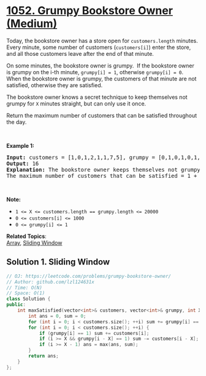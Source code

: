 # [1052. Grumpy Bookstore Owner (Medium)](https://leetcode.com/problems/grumpy-bookstore-owner/)

<p>Today, the bookstore owner has a store open for <code>customers.length</code> minutes.&nbsp; Every minute, some number of customers (<code>customers[i]</code>) enter the store, and all those customers leave after the end of that minute.</p>

<p>On some minutes, the bookstore owner is grumpy.&nbsp; If the bookstore owner is grumpy on the i-th minute, <code>grumpy[i] = 1</code>, otherwise <code>grumpy[i] = 0</code>.&nbsp; When the bookstore owner is grumpy, the customers of that minute are not satisfied, otherwise they are satisfied.</p>

<p>The bookstore owner knows a secret technique to keep themselves&nbsp;not grumpy for <code>X</code>&nbsp;minutes straight, but can only use it once.</p>

<p>Return the maximum number of customers that can be satisfied throughout the day.</p>

<p>&nbsp;</p>

<p><strong>Example 1:</strong></p>

<pre><strong>Input: </strong>customers = [1,0,1,2,1,1,7,5], grumpy = [0,1,0,1,0,1,0,1], X = 3
<strong>Output: </strong>16
<strong>Explanation:</strong>&nbsp;The bookstore owner keeps themselves&nbsp;not grumpy for the last 3 minutes. 
The maximum number of customers that can be satisfied = 1 + 1 + 1 + 1 + 7 + 5 = 16.
</pre>

<p>&nbsp;</p>

<p><strong>Note:</strong></p>

<ul>
	<li><code>1 &lt;= X &lt;=&nbsp;customers.length ==&nbsp;grumpy.length &lt;= 20000</code></li>
	<li><code>0 &lt;=&nbsp;customers[i] &lt;= 1000</code></li>
	<li><code>0 &lt;=&nbsp;grumpy[i] &lt;= 1</code></li>
</ul>

**Related Topics**:  
[Array](https://leetcode.com/tag/array/), [Sliding Window](https://leetcode.com/tag/sliding-window/)

## Solution 1. Sliding Window

```cpp
// OJ: https://leetcode.com/problems/grumpy-bookstore-owner/
// Author: github.com/lzl124631x
// Time: O(N)
// Space: O(1)
class Solution {
public:
    int maxSatisfied(vector<int>& customers, vector<int>& grumpy, int X) {
        int ans = 0, sum = 0;
        for (int i = 0; i < customers.size(); ++i) sum += grumpy[i] == 0 ? customers[i] : 0;
        for (int i = 0; i < customers.size(); ++i) {
            if (grumpy[i] == 1) sum += customers[i];
            if (i >= X && grumpy[i - X] == 1) sum -= customers[i - X];
            if (i >= X - 1) ans = max(ans, sum);
        }
        return ans;
    }
};
```